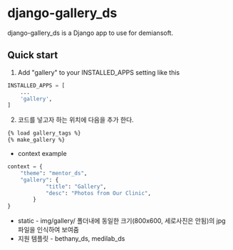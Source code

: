 django-gallery_ds
==========

django-gallery_ds is a Django app to use for demiansoft. 

Quick start
------------

1. Add "gallery" to your INSTALLED_APPS setting like this
```python
INSTALLED_APPS = [
    ...
    'gallery',
]
```

2. 코드를 넣고자 하는 위치에 다음을 추가 한다.
```html
{% load gallery_tags %}
{% make_gallery %}
```

* context example
```python
context = {
    "theme": "mentor_ds",
    "gallery": {
            "title": "Gallery",
            "desc": "Photos from Our Clinic",
        }
}
```

* static - img/gallery/ 폴더내에 동일한 크기(800x600, 세로사진은 안됨)의 jpg 파일을 인식하여 보여줌
* 지원 템플릿 - bethany_ds, medilab_ds
